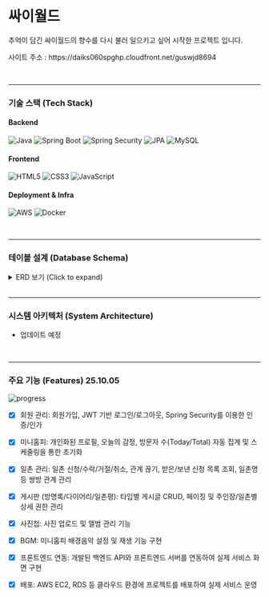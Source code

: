 # 싸이월드

추억이 담긴 싸이월드의 향수를 다시 불러 일으키고 싶어 시작한 프로젝트 입니다.
<p>
사이트 주소 : https://daiks060spghp.cloudfront.net/guswjd8694
</p>

<br>

---

### 기술 스택 (Tech Stack)

#### Backend
<p>
    <img alt="Java" src="https://img.shields.io/badge/java-B3CCE8?style=flat-square&logo=OpenJDK&logoColor=white">
    <img alt="Spring Boot" src="https://img.shields.io/badge/Spring Boot-6DB33F?style=flat-square&logo=Spring&logoColor=white"/>
    <img alt="Spring Security" src="https://img.shields.io/badge/Spring Security-6DB33F?style=flat-square&logo=Spring&logoColor=white"/>
    <img alt="JPA" src="https://img.shields.io/badge/JPA-A8D8EA?style=flat-square&logo=Hibernate&logoColor=white"/>
    <img alt="MySQL" src="https://img.shields.io/badge/MySQL-F29111?style=flat-square&logo=MySQL&logoColor=white">
</p>

#### Frontend
<p>
    <img alt="HTML5" src="https://img.shields.io/badge/HTML5-FFB3BA?style=flat-square&logo=HTML5&logoColor=white">
    <img alt="CSS3" src="https://img.shields.io/badge/CSS3-BAFFC9?style=flat-square&logo=CSS3&logoColor=white">
    <img alt="JavaScript" src="https://img.shields.io/badge/JavaScript-FFFFBA?style=flat-square&logo=JavaScript&logoColor=black">
</p>


#### Deployment & Infra
<p>
    <img alt="AWS" src="https://img.shields.io/badge/AWS-FFD47F?style=flat-square&logo=amazonaws&logoColor=white">
    <img alt="Docker" src="https://img.shields.io/badge/Docker-2496ED?style=flat-square&logo=Docker&logoColor=white"/>
</p>

<br>

---

### 테이블 설계 (Database Schema)

<details>
  <summary>ERD 보기 (Click to expand)</summary>
  <img alt="ERD" src="back/erd/cyworld_erd_20251005_v02.png" />
</details>

<br>

---

### 시스템 아키텍처 (System Architecture)
- 업데이트 예정

<br>

---

### 주요 기능 (Features) 25.10.05

![progress](https://img.shields.io/badge/Progress-96%25-blue)

- [x] 회원 관리: 회원가입, JWT 기반 로그인/로그아웃, Spring Security를 이용한 인증/인가
- [x] 미니홈피: 개인화된 프로필, 오늘의 감정, 방문자 수(Today/Total) 자동 집계 및 스케줄링을 통한 초기화
- [x] 일촌 관리: 일촌 신청/수락/거절/취소, 관계 끊기, 받은/보낸 신청 목록 조회, 일촌명 등 쌍방 관계 관리
- [x] 게시판 (방명록/다이어리/일촌평): 타입별 게시글 CRUD, 페이징 및 주인장/일촌별 상세 권한 관리
- [x] 사진첩: 사진 업로드 및 앨범 관리 기능
- [x] BGM: 미니홈피 배경음악 설정 및 재생 기능 구현
- [x] 프론트엔드 연동: 개발된 백엔드 API와 프론트엔드 서버를 연동하여 실제 서비스 화면 구현
- [x] 배포: AWS EC2, RDS 등 클라우드 환경에 프로젝트를 배포하여 실제 서비스 운영

